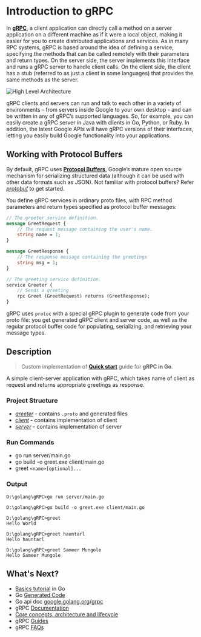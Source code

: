 # Introduction to gRPC

In **[gRPC](https://www.grpc.io/)**, a client application can directly call a method on a server application on a different machine as if it were a local object, making it easier for you to create distributed applications and services. As in many RPC systems, gRPC is based around the idea of defining a service, specifying the methods that can be called remotely with their parameters and return types. On the server side, the server implements this interface and runs a gRPC server to handle client calls. On the client side, the client has a stub (referred to as just a client in some languages) that provides the same methods as the server.

![High Level Architecture](https://www.grpc.io/img/landing-2.svg)

gRPC clients and servers can run and talk to each other in a variety of environments - from servers inside Google to your own desktop - and can be written in any of gRPC’s supported languages. So, for example, you can easily create a gRPC server in Java with clients in Go, Python, or Ruby. In addition, the latest Google APIs will have gRPC versions of their interfaces, letting you easily build Google functionality into your applications.

## Working with Protocol Buffers

By default, gRPC uses **[Protocol Buffers](https://developers.google.com/protocol-buffers/docs/overview)**, Google’s mature open source mechanism for serializing structured data (although it can be used with other data formats such as JSON). Not familiar with protocol buffers? Refer *[protobuf](https://github.com/hauntarl/golang/tree/master/protobuf)* to get started.

You define gRPC services in ordinary proto files, with RPC method parameters and return types specified as protocol buffer messages:

``` proto
// The greeter service definition.
message GreetRequest {
    // The request message containing the user's name.
    string name = 1;
}

message GreetResponse {
    // The response message containing the greetings
    string msg = 1;
}

// The greeting service definition.
service Greeter {
    // Sends a greeting
    rpc Greet (GreetRequest) returns (GreetResponse);
}
```

gRPC uses `protoc` with a special gRPC plugin to generate code from your proto file: you get generated gRPC client and server code, as well as the regular protocol buffer code for populating, serializing, and retrieving your message types.

## Description

>Custom implementation of **[Quick start](https://www.grpc.io/docs/languages/go/quickstart/)** guide for **gRPC in Go**.

A simple client-server application with gRPC, which takes name of client as request and returns appropriate greetings as response.

### Project Structure

- *[greeter](https://github.com/hauntarl/golang/tree/master/gRPC/greeter)* - contains `.proto` and generated files
- *[client](https://github.com/hauntarl/golang/tree/master/gRPC/client)* - contains implementation of client
- *[server](https://github.com/hauntarl/golang/tree/master/gRPC/server)* - contains implementation of server

### Run Commands

- go run server/main.go
- go build -o greet.exe client/main.go
- greet `<name>[optional]...`

### Output

``` terminal
D:\golang\gRPC>go run server/main.go

D:\golang\gRPC>go build -o greet.exe client/main.go

D:\golang\gRPC>greet
Hello World

D:\golang\gRPC>greet hauntarl
Hello hauntarl

D:\golang\gRPC>greet Sameer Mungole
Hello Sameer Mungole
```

## What's Next?

- [Basics tutorial](https://grpc.io/docs/languages/go/basics/) in Go
- Go [Generated Code](https://www.grpc.io/docs/languages/go/generated-code/)
- Go api doc [google.golang.org/grpc](https://pkg.go.dev/google.golang.org/grpc)
- gRPC [Documentation](https://www.grpc.io/docs/)
- [Core concepts, architecture and lifecycle](https://www.grpc.io/docs/what-is-grpc/core-concepts/)
- gRPC [Guides](https://grpc.io/docs/guides/)
- gRPC [FAQs](https://www.grpc.io/docs/what-is-grpc/faq/)
